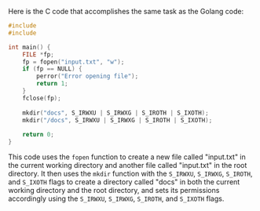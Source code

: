 Here is the C code that accomplishes the same task as the Golang code:
```c
#include 
#include 

int main() {
    FILE *fp;
    fp = fopen("input.txt", "w");
    if (fp == NULL) {
        perror("Error opening file");
        return 1;
    }
    fclose(fp);
    
    mkdir("docs", S_IRWXU | S_IRWXG | S_IROTH | S_IXOTH);
    mkdir("/docs", S_IRWXU | S_IRWXG | S_IROTH | S_IXOTH);
    
    return 0;
}
```
This code uses the `fopen` function to create a new file called "input.txt" in the current working directory and another file called "input.txt" in the root directory. It then uses the `mkdir` function with the `S_IRWXU`, `S_IRWXG`, `S_IROTH`, and `S_IXOTH` flags to create a directory called "docs" in both the current working directory and the root directory, and sets its permissions accordingly using the `S_IRWXU`, `S_IRWXG`, `S_IROTH`, and `S_IXOTH` flags.


